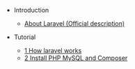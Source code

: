 <!-- docs/_sidebar.md -->

- Introduction
    - [About Laravel (Official description)](/README.md)
    
- Tutorial
    - [1 How laravel works](prerequisites/1-how-laravel-works.md)
    - [2 Install PHP MySQL and Composer](prerequisites/2-install-php-mysql-and-composer)


